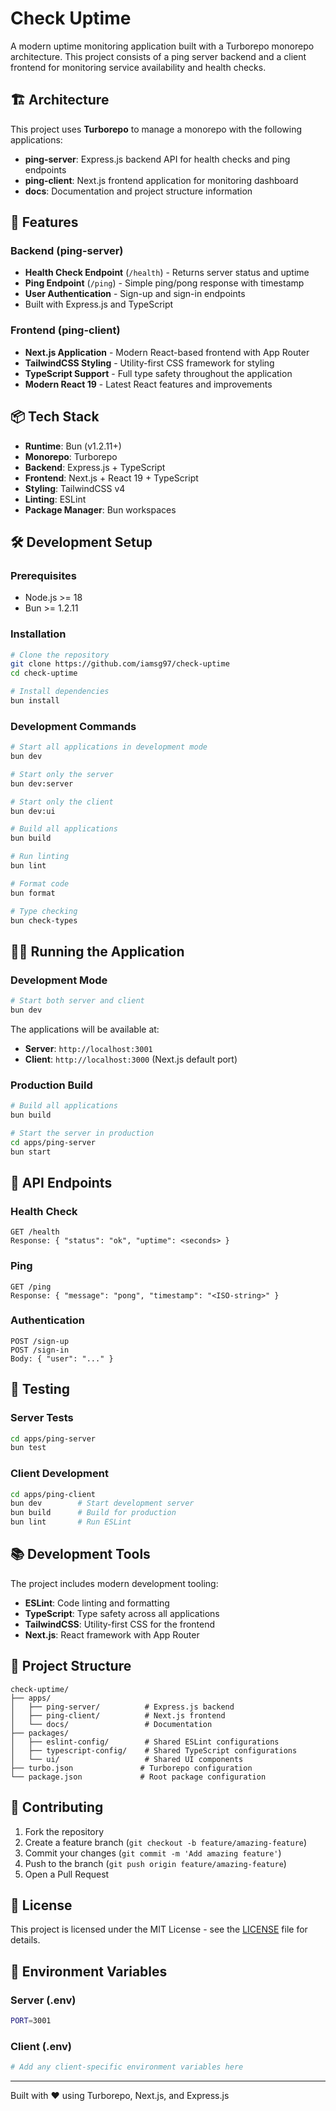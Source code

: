 # Check Uptime

A modern uptime monitoring application built with a Turborepo monorepo architecture. This project consists of a ping
server backend and a client frontend for monitoring service availability and health checks.

## 🏗️ Architecture

This project uses **Turborepo** to manage a monorepo with the following applications:

- **ping-server**: Express.js backend API for health checks and ping endpoints
- **ping-client**: Next.js frontend application for monitoring dashboard
- **docs**: Documentation and project structure information

## 🚀 Features

### Backend (ping-server)

- **Health Check Endpoint** (`/health`) - Returns server status and uptime
- **Ping Endpoint** (`/ping`) - Simple ping/pong response with timestamp
- **User Authentication** - Sign-up and sign-in endpoints
- Built with Express.js and TypeScript

### Frontend (ping-client)

- **Next.js Application** - Modern React-based frontend with App Router
- **TailwindCSS Styling** - Utility-first CSS framework for styling
- **TypeScript Support** - Full type safety throughout the application
- **Modern React 19** - Latest React features and improvements

## 📦 Tech Stack

- **Runtime**: Bun (v1.2.11+)
- **Monorepo**: Turborepo
- **Backend**: Express.js + TypeScript
- **Frontend**: Next.js + React 19 + TypeScript
- **Styling**: TailwindCSS v4
- **Linting**: ESLint
- **Package Manager**: Bun workspaces

## 🛠️ Development Setup

### Prerequisites

- Node.js >= 18
- Bun >= 1.2.11

### Installation

```bash
# Clone the repository
git clone https://github.com/iamsg97/check-uptime
cd check-uptime

# Install dependencies
bun install
```

### Development Commands

```bash
# Start all applications in development mode
bun dev

# Start only the server
bun dev:server

# Start only the client
bun dev:ui

# Build all applications
bun build

# Run linting
bun lint

# Format code
bun format

# Type checking
bun check-types
```

## 🏃‍♂️ Running the Application

### Development Mode

```bash
# Start both server and client
bun dev
```

The applications will be available at:

- **Server**: `http://localhost:3001`
- **Client**: `http://localhost:3000` (Next.js default port)

### Production Build

```bash
# Build all applications
bun build

# Start the server in production
cd apps/ping-server
bun start
```

## 📡 API Endpoints

### Health Check

```
GET /health
Response: { "status": "ok", "uptime": <seconds> }
```

### Ping

```
GET /ping
Response: { "message": "pong", "timestamp": "<ISO-string>" }
```

### Authentication

```
POST /sign-up
POST /sign-in
Body: { "user": "..." }
```

## 🧪 Testing

### Server Tests

```bash
cd apps/ping-server
bun test
```

### Client Development

```bash
cd apps/ping-client
bun dev        # Start development server
bun build      # Build for production
bun lint       # Run ESLint
```

## 📚 Development Tools

The project includes modern development tooling:

- **ESLint**: Code linting and formatting
- **TypeScript**: Type safety across all applications
- **TailwindCSS**: Utility-first CSS for the frontend
- **Next.js**: React framework with App Router

## 📁 Project Structure

```text
check-uptime/
├── apps/
│   ├── ping-server/          # Express.js backend
│   ├── ping-client/          # Next.js frontend
│   └── docs/                 # Documentation
├── packages/
│   ├── eslint-config/        # Shared ESLint configurations
│   ├── typescript-config/    # Shared TypeScript configurations
│   └── ui/                   # Shared UI components
├── turbo.json               # Turborepo configuration
└── package.json             # Root package configuration
```

## 🤝 Contributing

1. Fork the repository
2. Create a feature branch (`git checkout -b feature/amazing-feature`)
3. Commit your changes (`git commit -m 'Add amazing feature'`)
4. Push to the branch (`git push origin feature/amazing-feature`)
5. Open a Pull Request

## 📄 License

This project is licensed under the MIT License - see the [LICENSE](LICENSE) file for details.

## 🔧 Environment Variables

### Server (.env)

```bash
PORT=3001
```

### Client (.env)

```bash
# Add any client-specific environment variables here
```

---

Built with ❤️ using Turborepo, Next.js, and Express.js
